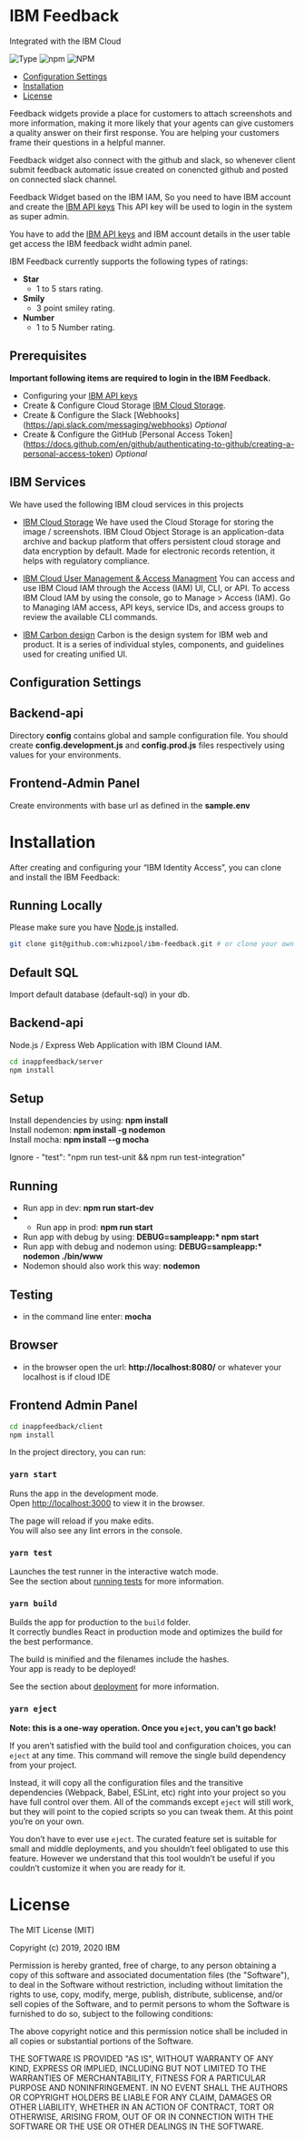 # IBM Feedback
Integrated with the IBM Cloud

![Type](https://img.shields.io/badge/Type-JavaScript-blue.svg)
![npm](https://img.shields.io/npm/v/ibm-verify-sdk.svg?style=plastic)
![NPM](https://img.shields.io/npm/l/ibm-verify-sdk.svg?colorB=blue&style=plastic)

* [Configuration Settings](#configuration-settings)
* [Installation](#installation)
* [License](#license)

Feedback widgets provide a place for customers to attach screenshots and more information, making it more likely that your agents can give customers a quality answer on their first response. You are helping your customers frame their questions in a helpful manner. 

Feedback widget also connect with the github and slack, so whenever client submit feedback automatic issue created on conencted github and posted on connected slack channel. 

Feedback Widget based on the IBM IAM, So you need to have IBM account and create the [IBM API keys](https://cloud.ibm.com/docs/account?topic=account-userapikey) This API key will be used to login in the system as super admin. 

You have to add the [IBM API keys](https://cloud.ibm.com/docs/account?topic=account-userapikey) and IBM account details in the user table get access the IBM feedback widht admin panel. 

IBM Feedback currently supports the following types of ratings:
 - **Star**
    - 1 to 5 stars rating.
 - **Smily**
	- 3 point smiley rating.
 - **Number**
	-	1 to 5 Number rating.


## Prerequisites
**Important following items are required to login in the IBM Feedback.**
 - Configuring your [IBM API keys](https://cloud.ibm.com/docs/account?topic=account-userapikey)
 - Create & Configure Cloud Storage [IBM Cloud Storage](https://cloud.ibm.com/docs/cloud-object-storage).
 - Create & Configure the Slack [Webhooks] (https://api.slack.com/messaging/webhooks) *Optional*
 - Create & Configure the GitHub [Personal Access Token] (https://docs.github.com/en/github/authenticating-to-github/creating-a-personal-access-token) *Optional*

## IBM Services 
We have used the following IBM cloud services in this projects

- [IBM Cloud Storage](https://cloud.ibm.com/docs/cloud-object-storage)
We have used the Cloud Storage for storing the image / screenshots. IBM Cloud Object Storage is an application-data archive and backup platform that offers persistent cloud storage and data encryption by default. Made for electronic records retention, it helps with regulatory compliance.

- [IBM Cloud User Management & Access Managment](https://cloud.ibm.com/apidocs/user-management)
You can access and use IBM Cloud IAM through the Access (IAM) UI, CLI, or API. To access IBM Cloud IAM by using the console, go to Manage > Access (IAM). Go to Managing IAM access, API keys, service IDs, and access groups to review the available CLI commands.

- [IBM Carbon design](https://carbondesignsystem.com/)
Carbon is the design system for IBM web and product. It is a series of individual styles, components, and guidelines used for creating unified UI.


## Configuration Settings

Backend-api
----------
Directory **config** contains global and sample configuration file. You should create
**config.development.js** and **config.prod.js** files respectively using values for your environments.

Frontend-Admin Panel
----------
Create environments with base url as defined in the **sample.env**

# Installation
After creating and configuring your “IBM Identity Access”, you can clone and install the IBM Feedback:

## Running Locally
Please make sure you have [Node.js](http://nodejs.org/) installed.

```sh
git clone git@github.com:whizpool/ibm-feedback.git # or clone your own fork
```
## Default SQL
Import default database (default-sql) in your db.


## Backend-api
Node.js / Express Web Application with IBM Clound IAM.

```sh
cd inappfeedback/server
npm install
```

Setup
----------
Install dependencies by using: **npm install**  
Install nodemon: **npm install -g nodemon**  
Install mocha: **npm install --g mocha**

Ignore - "test": "npm run test-unit && npm run test-integration"

Running
----------
+ Run app in dev: **npm run start-dev**
+ + Run app in prod: **npm run start**
+ Run app with debug by using: **DEBUG=sampleapp:\* npm start**
+ Run app with debug and nodemon using: **DEBUG=sampleapp:\* nodemon ./bin/www**
+ Nodemon should also work this way: **nodemon**

Testing
----------
+ in the command line enter: **mocha**

Browser
----------
+ in the browser open the url: **http://localhost:8080/** or whatever your localhost is if cloud IDE

## Frontend Admin Panel
```sh
cd inappfeedback/client
npm install
```
In the project directory, you can run:

### `yarn start`

Runs the app in the development mode.<br>
Open [http://localhost:3000](http://localhost:3000) to view it in the browser.

The page will reload if you make edits.<br>
You will also see any lint errors in the console.

### `yarn test`

Launches the test runner in the interactive watch mode.<br>
See the section about [running tests](https://facebook.github.io/create-react-app/docs/running-tests) for more information.

### `yarn build`

Builds the app for production to the `build` folder.<br>
It correctly bundles React in production mode and optimizes the build for the best performance.

The build is minified and the filenames include the hashes.<br>
Your app is ready to be deployed!

See the section about [deployment](https://facebook.github.io/create-react-app/docs/deployment) for more information.

### `yarn eject`

**Note: this is a one-way operation. Once you `eject`, you can’t go back!**

If you aren’t satisfied with the build tool and configuration choices, you can `eject` at any time. This command will remove the single build dependency from your project.

Instead, it will copy all the configuration files and the transitive dependencies (Webpack, Babel, ESLint, etc) right into your project so you have full control over them. All of the commands except `eject` will still work, but they will point to the copied scripts so you can tweak them. At this point you’re on your own.

You don’t have to ever use `eject`. The curated feature set is suitable for small and middle deployments, and you shouldn’t feel obligated to use this feature. However we understand that this tool wouldn’t be useful if you couldn’t customize it when you are ready for it.

# License
The MIT License (MIT)

Copyright (c) 2019, 2020 IBM

Permission is hereby granted, free of charge, to any person obtaining a copy of this software and associated documentation files (the "Software"), to deal in the Software without restriction, including without limitation the rights to use, copy, modify, merge, publish, distribute, sublicense, and/or sell copies of the Software, and to permit persons to whom the Software is furnished to do so, subject to the following conditions:

The above copyright notice and this permission notice shall be included in all copies or substantial portions of the Software.

THE SOFTWARE IS PROVIDED "AS IS", WITHOUT WARRANTY OF ANY KIND, EXPRESS OR IMPLIED, INCLUDING BUT NOT LIMITED TO THE WARRANTIES OF MERCHANTABILITY, FITNESS FOR A PARTICULAR PURPOSE AND NONINFRINGEMENT. IN NO EVENT SHALL THE AUTHORS OR COPYRIGHT HOLDERS BE LIABLE FOR ANY CLAIM, DAMAGES OR OTHER LIABILITY, WHETHER IN AN ACTION OF CONTRACT, TORT OR OTHERWISE, ARISING FROM, OUT OF OR IN CONNECTION WITH THE SOFTWARE OR THE USE OR OTHER DEALINGS IN THE SOFTWARE.
